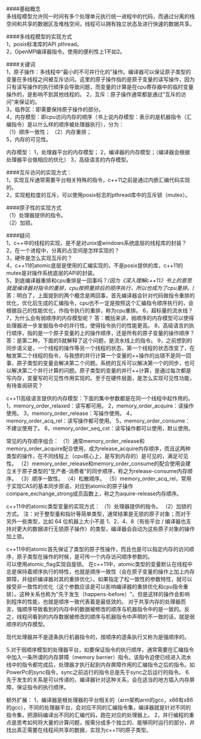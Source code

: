 ####基础概念  
多线程模型允许同一时间有多个处理单元执行统一进程中的代码，而通过分离的栈空间和共享的数据区及堆栈空间，线程可以拥有独立状态及进行快速的数据共享。  
  
####多线程模型的实现方式  
1，posix标准库的API pthread。   
2，OpenMP编译器指令。使用的便利性上1不如2。


####关键词  
1，原子操作：多线程中“最小的不可并行化的”操作。编译器可以保证原子类型的变量在多线程之间被互斥访问。这里的原子操作指的是原子变量的读写操作，因为只有读写操作的执行顺序会导致问题，而变量的计算是在cpu寄存器中的临时变量操作的，是影响不到其他线程的。
2，互斥：原子操作通常都是通过“互斥的访问”来保证的。  
3，临界区：即需要保持原子操作的部分。  
4，内存模型：即cpu访问内存的顺序（书上说内存模型：表示的是机器指令（汇编指令）是以什么样的顺序被处理器执行），分为：  
（1）顺序一致性；
（2）内存重排；   
5，内存的可见性。

内存模型：
1，处理器平台的内存模型；
2，编译器的内存模型；（编译器会根据处理器平台做相应的优化）
3，高级语言的内存模型。


  
####互斥访问的实现方式：  
1，实现互斥通常需要平台相关特殊的指令，c++11之前是通过内嵌汇编代码实现的。  
2，实现粗粒度的互斥，可以使用posix标志的pthread库中的互斥锁（mutex）。

####原子性的实现方式  
（1）处理器提供的指令。  
（2）加锁。
 

####疑问  
1，c++中的线程的实现，是不是对unix或windows系统底层的线程库的封装？  
2，在一个进程中，分离的占空间是怎样实现的？  
3，硬件是怎么实现互斥的？  
4，c++11的atomic底层是使用的汇编实现的，不是posix提供的库，c++11的mutex是对操作系统底层的API的封装。  
5，到底编译器重排和cpu重排是一回事吗？/*因为《深入理解c++11》书上的意思就是编译器对指令的重排，cpu按照重排后的顺序执行，所以也成为了cpu重排。*/
答：明白了，上面提到的两个概念是两回事，首先编译器会针对代码做指令重排的优化，优化后生成的汇编指令，cpu也不一定是按照这个汇编指令顺序执行的，会根据自己的性能优化，作指令执行的重排，称为cpu重排。
6，超标量的流水线？
7，为什么会有弱顺序的内存模型呢？
答：概括来讲，弱顺序的内存模型可以使得处理器进一步发掘指令中的并行性，使得指令执行的性能更高。
8，高级语言的执行顺序，指的是一个原子变量的上的操作顺序，还是所有的原子变量的操作顺序？
答：是第二种，下面的5就解释了这个问题，是流水线上的指令。
9，之前想到的同步语义是，一个线程的操作等另一个线程的状态，第一个线程的状态改变了，在触发第二个线程的指令，与我想的并行计算一个变量的++操作的出错不是同一回事，原子类型的变量会解决第二个问题。系统的互斥可以解决第一个的同步，也可以解决第二个并行计算的问题。原子类型的变量的并行++计算，是通过每次都是写内存，变量写的可见性作用实现的。至于在硬件层面，是怎么实现可见性功能，有待查阅研究？

c++11高级语言提供的内存模型：下面的集中参数都是在同一个线程中起作用的。
1，memory_order_relaxed：读写都可用。
2，memory_order_acquire：读操作使用。
3，memory_order_release：写操作使用。
4，memory_order_acq_rel：读写操作都可使用。
5，memory_order_consume：不建议使用了。
6，memory_order_seq_cst：读写操作都可以使用，默认使用。

常见的内存顺序组合：
（1）通常memory_order_release和memory_order_acquire配合使用，成为release_acquire内存顺序，而且这两种类型的操作，在不同线程上（cpu核心上，是写到内存的）是可见的，满足可见性。
（2）memory_order_release和memory_order_consume的配合使用会建立关于原子类型的“生产者-消费者”的同步顺序，称之为release-consume内存顺序。
（3）顺序一致性。
（4）松散顺序。
（5）memory_order_acq_rel，常用于实现CAS的基本同步原语，对应到atomic的原子操作compare_exchange_strong成员函数上，称之为aquire-release内存顺序。
 
 
c++11中的atomic类型变量的实现方式：
（1）处理器提供的指令。
（2）加锁的方式。
注：对于整型量和指针等简单类型，通常结果是无锁的原子对象；而对于另外一些类型，比如 64 位机器上大小不是 1、2、4、8（有些平台 / 编译器也支持对更大的数据进行无锁原子操作）的类型，编译器会自动为这些原子对象的操作加上锁。

c++11中的atomic首先保证了类型的原子性操作，而且也是可以指定内存的访问顺序，原子类型在操作的时候，是可传一个内存访问顺序参数的。  
可以使用atomic_flag实现自旋锁。
在c++11中，atomic类型的变量默认在线程中总是保持着顺序执行的特性，也就是顺序一致性（会在原子变量的操作上加上内存屏障，并组织编译器对其的重排优化）。如果指定了松一致性的参数特性，就可以接受非一致性的优化（这个参数应该是可以影响编译器的重排优化和cpu指令重排）。这种关系也称为"先于发生（happens-before）"。但是这样的操作会影响到程序的性能，也就是顺序一致代表着是最低效的。
对于共享内存的处理器而言，强顺序导致看到的内存中的数据被修改的顺序与机器指令中的是一致的。反之，线程间看到的内存数据被修改的顺序与机器指令中声明的不一致的话，就是弱顺序的内存模型。
  
现代处理器并不是逐条执行机器指令的，按顺序的逐条执行又称为是强顺序的。  

5.对于弱顺序模型的处理器平台，如要保证指令的执行顺序，通常需要在汇编指令中加入一条所谓的内存屏障（memory barrier）指令。该指令迫使已经进入流水线中的指令都完成后，处理器才执行起到内存屏障作用的汇编指令之后的指令。如PowerPc的sync指令，sync之前运行的指令总是先于sync之后运行的指令。
6.先于发生的关系是可以传递的，编译器针对这种关系，会在适当的地方插入内存屏障，保证指令的执行顺序。
  
额外扩展：
1，编译器是根处理器的平台相关的（arm架构arm的gcc，x86有x86的gcc），不同的处理器平台，会对应不同的汇编指令集，编译器就是针对不同的指令集，把源码编译出不同的汇编代码，跑在对应的处理器上。
2，并行编程的重点是思考如何将大量的计算问题，按需分成多个独立的、能够同时运行的部分，并找出真正需要在线程间共享的数据，实现为c++11的原子类型。


